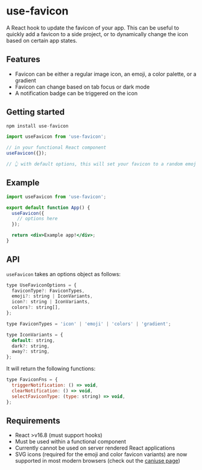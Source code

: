 # **use-favicon**

A React hook to update the favicon of your app. This can be useful to quickly add a favicon to a side project, or to dynamically change the icon based on certain app states.

## **Features**

- Favicon can be either a regular image icon, an emoji, a color palette, or a gradient
- Favicon can change based on tab focus or dark mode
- A notification badge can be triggered on the icon

## **Getting started**

```jsx
npm install use-favicon
```

```jsx
import useFavicon from 'use-favicon';

// in your functional React component
useFavicon({});

// 👆 with default options, this will set your favicon to a random emoji
```

## Example

```jsx
import useFavicon from 'use-favicon';

export default function App() {
  useFavicon({
    // options here
  });

  return <div>Example app!</div>;
}
```

## **API**

`useFavicon` takes an options object as follows:

```jsx
type UseFaviconOptions = {
  faviconType?: FaviconTypes,
  emoji?: string | IconVariants,
  icon?: string | IconVariants,
  colors?: string[],
};

type FaviconTypes = 'icon' | 'emoji' | 'colors' | 'gradient';

type IconVariants = {
  default: string,
  dark?: string,
  away?: string,
};
```

It will return the following functions:

```jsx
type FaviconFns = {
  triggerNotification: () => void,
  clearNotification: () => void,
  selectFaviconType: (type: string) => void,
};
```

## Requirements

- React >v16.8 (must support hooks)
- Must be used within a functional component
- Currently cannot be used on server rendered React applications
- SVG icons (required for the emoji and color favicon variants) are now supported in most modern browsers (check out the [caniuse page](https://caniuse.com/?search=svg%20favicon))
